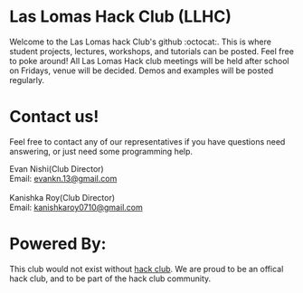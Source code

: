 # Las Lomas Hack Club (LLHC)
Welcome to the Las Lomas hack Club's github :octocat:.  This is where student projects, lectures, workshops, and tutorials can be posted.  Feel free to poke around!  All Las Lomas Hack club meetings will be held after school on Fridays, venue will be decided.  Demos and examples will be posted regularly.

# Contact us!
Feel free to contact any of our representatives if you have questions need answering, or just need some programming help.

Evan Nishi(Club Director)<br/>
Email: evankn.13@gmail.com<br/>
<br/>
Kanishka Roy(Club Director)<br/>
Email: kanishkaroy0710@gmail.com<br/>

# Powered By:
This club would not exist without [hack club](https://hackclub.com/).  We are proud to be an offical hack club, and to be part of the hack club community.  

